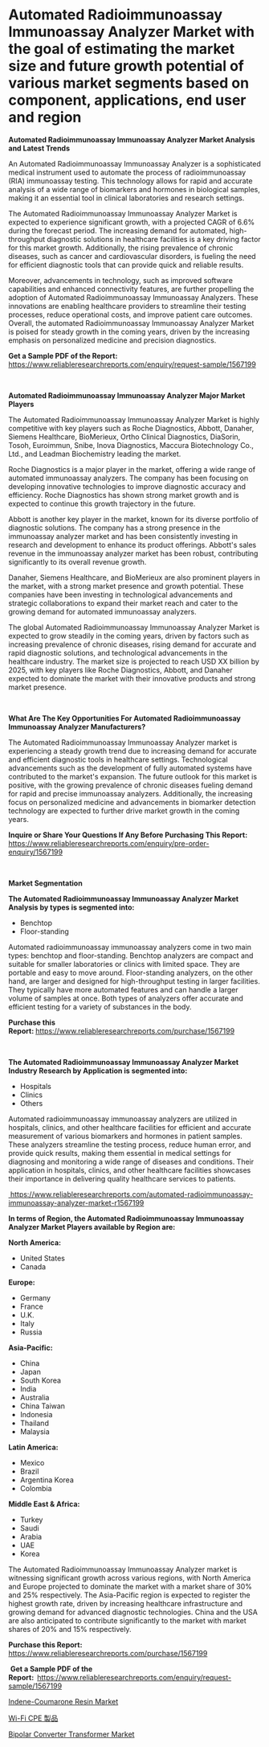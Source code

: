 <p><h1>Automated Radioimmunoassay Immunoassay Analyzer Market with the goal of estimating the market size and future growth potential of various market segments based on component, applications, end user and region</h1></p><p><strong>Automated Radioimmunoassay Immunoassay Analyzer Market Analysis and Latest Trends</strong></p>
<p><p>An Automated Radioimmunoassay Immunoassay Analyzer is a sophisticated medical instrument used to automate the process of radioimmunoassay (RIA) immunoassay testing. This technology allows for rapid and accurate analysis of a wide range of biomarkers and hormones in biological samples, making it an essential tool in clinical laboratories and research settings. </p><p>The Automated Radioimmunoassay Immunoassay Analyzer Market is expected to experience significant growth, with a projected CAGR of 6.6% during the forecast period. The increasing demand for automated, high-throughput diagnostic solutions in healthcare facilities is a key driving factor for this market growth. Additionally, the rising prevalence of chronic diseases, such as cancer and cardiovascular disorders, is fueling the need for efficient diagnostic tools that can provide quick and reliable results.</p><p>Moreover, advancements in technology, such as improved software capabilities and enhanced connectivity features, are further propelling the adoption of Automated Radioimmunoassay Immunoassay Analyzers. These innovations are enabling healthcare providers to streamline their testing processes, reduce operational costs, and improve patient care outcomes. Overall, the automated Radioimmunoassay Immunoassay Analyzer Market is poised for steady growth in the coming years, driven by the increasing emphasis on personalized medicine and precision diagnostics.</p></p>
<p><strong>Get a Sample PDF of the Report:&nbsp;</strong> <a href="https://www.reliableresearchreports.com/enquiry/request-sample/1567199">https://www.reliableresearchreports.com/enquiry/request-sample/1567199</a></p>
<p>&nbsp;</p>
<p><strong>Automated Radioimmunoassay Immunoassay Analyzer Major Market Players</strong></p>
<p><p>The Automated Radioimmunoassay Immunoassay Analyzer Market is highly competitive with key players such as Roche Diagnostics, Abbott, Danaher, Siemens Healthcare, BioMerieux, Ortho Clinical Diagnostics, DiaSorin, Tosoh, Euroimmun, Snibe, Inova Diagnostics, Maccura Biotechnology Co., Ltd., and Leadman Biochemistry leading the market.</p><p>Roche Diagnostics is a major player in the market, offering a wide range of automated immunoassay analyzers. The company has been focusing on developing innovative technologies to improve diagnostic accuracy and efficiency. Roche Diagnostics has shown strong market growth and is expected to continue this growth trajectory in the future.</p><p>Abbott is another key player in the market, known for its diverse portfolio of diagnostic solutions. The company has a strong presence in the immunoassay analyzer market and has been consistently investing in research and development to enhance its product offerings. Abbott's sales revenue in the immunoassay analyzer market has been robust, contributing significantly to its overall revenue growth.</p><p>Danaher, Siemens Healthcare, and BioMerieux are also prominent players in the market, with a strong market presence and growth potential. These companies have been investing in technological advancements and strategic collaborations to expand their market reach and cater to the growing demand for automated immunoassay analyzers.</p><p>The global Automated Radioimmunoassay Immunoassay Analyzer Market is expected to grow steadily in the coming years, driven by factors such as increasing prevalence of chronic diseases, rising demand for accurate and rapid diagnostic solutions, and technological advancements in the healthcare industry. The market size is projected to reach USD XX billion by 2025, with key players like Roche Diagnostics, Abbott, and Danaher expected to dominate the market with their innovative products and strong market presence.</p></p>
<p>&nbsp;</p>
<p><strong>What Are The Key Opportunities For Automated Radioimmunoassay Immunoassay Analyzer Manufacturers?</strong></p>
<p><p>The Automated Radioimmunoassay Immunoassay Analyzer market is experiencing a steady growth trend due to increasing demand for accurate and efficient diagnostic tools in healthcare settings. Technological advancements such as the development of fully automated systems have contributed to the market's expansion. The future outlook for this market is positive, with the growing prevalence of chronic diseases fueling demand for rapid and precise immunoassay analyzers. Additionally, the increasing focus on personalized medicine and advancements in biomarker detection technology are expected to further drive market growth in the coming years.</p></p>
<p><strong>Inquire or Share Your Questions If Any Before Purchasing This Report:</strong> <a href="https://www.reliableresearchreports.com/enquiry/pre-order-enquiry/1567199">https://www.reliableresearchreports.com/enquiry/pre-order-enquiry/1567199</a></p>
<p>&nbsp;</p>
<p><strong>Market Segmentation</strong></p>
<p><strong>The Automated Radioimmunoassay Immunoassay Analyzer Market Analysis by types is segmented into:</strong></p>
<p><ul><li>Benchtop</li><li>Floor-standing</li></ul></p>
<p><p>Automated radioimmunoassay immunoassay analyzers come in two main types: benchtop and floor-standing. Benchtop analyzers are compact and suitable for smaller laboratories or clinics with limited space. They are portable and easy to move around. Floor-standing analyzers, on the other hand, are larger and designed for high-throughput testing in larger facilities. They typically have more automated features and can handle a larger volume of samples at once. Both types of analyzers offer accurate and efficient testing for a variety of substances in the body.</p></p>
<p><strong>Purchase this Report:&nbsp;</strong><a href="https://www.reliableresearchreports.com/purchase/1567199">https://www.reliableresearchreports.com/purchase/1567199</a></p>
<p>&nbsp;</p>
<p><strong>The Automated Radioimmunoassay Immunoassay Analyzer Market Industry Research by Application is segmented into:</strong></p>
<p><ul><li>Hospitals</li><li>Clinics</li><li>Others</li></ul></p>
<p><p>Automated radioimmunoassay immunoassay analyzers are utilized in hospitals, clinics, and other healthcare facilities for efficient and accurate measurement of various biomarkers and hormones in patient samples. These analyzers streamline the testing process, reduce human error, and provide quick results, making them essential in medical settings for diagnosing and monitoring a wide range of diseases and conditions. Their application in hospitals, clinics, and other healthcare facilities showcases their importance in delivering quality healthcare services to patients.</p></p>
<p><a href="https://www.reliableresearchreports.com/automated-radioimmunoassay-immunoassay-analyzer-market-r1567199">&nbsp;https://www.reliableresearchreports.com/automated-radioimmunoassay-immunoassay-analyzer-market-r1567199</a></p>
<p><strong>In terms of Region, the Automated Radioimmunoassay Immunoassay Analyzer Market Players available by Region are:</strong></p>
<p>
    <p> <strong> North America: </strong>
        <ul>
            <li>United States</li>
            <li>Canada</li>
        </ul>
        </p> 
    <p> <strong> Europe: </strong>
        <ul>
            <li>Germany</li>
            <li>France</li>
            <li>U.K.</li>
            <li>Italy</li>
            <li>Russia</li>
        </ul>
        </p> 
    <p> <strong> Asia-Pacific: </strong>
        <ul>
            <li>China</li>
            <li>Japan</li>
            <li>South Korea</li>
            <li>India</li>
            <li>Australia</li>
            <li>China Taiwan</li>
            <li>Indonesia</li>
            <li>Thailand</li>
            <li>Malaysia</li>
        </ul>
        </p> 
    <p> <strong> Latin America: </strong>
        <ul>
            <li>Mexico</li>
            <li>Brazil</li>
            <li>Argentina Korea</li>
            <li>Colombia</li>
        </ul>
        </p> 
    <p> <strong> Middle East & Africa: </strong>
        <ul>
            <li>Turkey</li>
            <li>Saudi</li>
            <li>Arabia</li>
            <li>UAE</li>
            <li>Korea</li>
        </ul>
    </p>
    </p>
<p><p>The Automated Radioimmunoassay Immunoassay Analyzer market is witnessing significant growth across various regions, with North America and Europe projected to dominate the market with a market share of 30% and 25% respectively. The Asia-Pacific region is expected to register the highest growth rate, driven by increasing healthcare infrastructure and growing demand for advanced diagnostic technologies. China and the USA are also anticipated to contribute significantly to the market with market shares of 20% and 15% respectively.</p></p>
<p><strong>Purchase this Report: </strong><a href="https://www.reliableresearchreports.com/purchase/1567199">https://www.reliableresearchreports.com/purchase/1567199</a></p>
<p>&nbsp;<strong>Get a Sample PDF of the Report:&nbsp;&nbsp;</strong><a href="https://www.reliableresearchreports.com/enquiry/request-sample/1567199">https://www.reliableresearchreports.com/enquiry/request-sample/1567199</a></p>
<p><strong></strong></p>
<p><p><a href="https://github.com/luckyshygirl/Market-Research-Report-List-4/blob/main/indene-coumarone-resin-market.md">Indene-Coumarone Resin Market</a></p><p><a href="https://github.com/CieloStamm/Market-Research-Report-List-1/blob/main/843548491915.md">Wi-Fi CPE 製品</a></p><p><a href="https://view.publitas.com/reportprime-1/bipolar-converter-transformer-market-report-reveals-the-latest-trends-and-growth-opportunities-of-this-market/">Bipolar Converter Transformer Market</a></p></p>